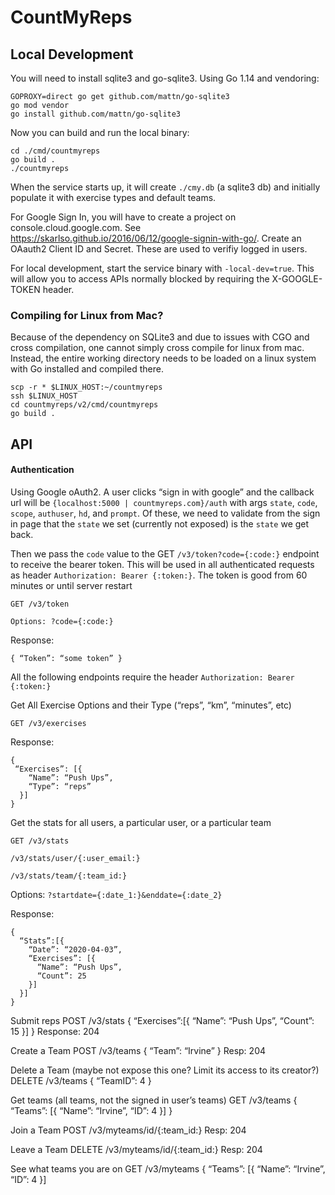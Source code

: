 # CountMyReps

## Local Development

You will need to install sqlite3 and go-sqlite3. Using Go 1.14 and vendoring:
```
GOPROXY=direct go get github.com/mattn/go-sqlite3
go mod vendor
go install github.com/mattn/go-sqlite3
```

Now you can build and run the local binary:
```
cd ./cmd/countmyreps
go build .
./countmyreps
```

When the service starts up, it will create `./cmy.db` (a sqlite3 db) and initially populate it with exercise types and default teams.


For Google Sign In, you will have to create a project on console.cloud.google.com. See https://skarlso.github.io/2016/06/12/google-signin-with-go/.
Create an OAauth2 Client ID and Secret. These are used to verifiy logged in users.

For local development, start the service binary with `-local-dev=true`. This will allow you to access APIs normally blocked by requiring the X-GOOGLE-TOKEN header. 

### Compiling for Linux from Mac?

Because of the dependency on SQLite3 and due to issues with CGO and cross compilation, one cannot simply cross compile for linux from mac. Instead, the entire working directory needs to be loaded on a linux system with Go installed and compiled there.

```
scp -r * $LINUX_HOST:~/countmyreps
ssh $LINUX_HOST
cd countmyreps/v2/cmd/countmyreps
go build .
```

## API

#### Authentication
Using Google oAuth2. A user clicks “sign in with google” and the callback url will be `{localhost:5000 | countmyreps.com}/auth` with args `state`, `code`, `scope`, `authuser`, `hd`, and `prompt`. Of these, we need to validate from the sign in page that the `state` we set (currently not exposed) is the `state` we get back. 

Then we pass the `code` value to the GET `/v3/token?code={:code:}` endpoint to receive the bearer token. This will be used in all authenticated requests as header `Authorization: Bearer {:token:}`. The token is good from 60 minutes or until server restart

`GET /v3/token`

`Options: ?code={:code:}`

Response:

```
{ “Token”: “some token” }
```

All the following endpoints require the header `Authorization: Bearer {:token:}`


Get All Exercise Options and their Type (“reps”, “km”, “minutes”, etc)

`GET /v3/exercises`

Response:
```
{
 “Exercises”: [{
    “Name”: “Push Ups”,
    “Type”: “reps”
  }]
}
```

Get the stats for all users, a particular user, or a particular team

`GET /v3/stats`

`/v3/stats/user/{:user_email:}`

`/v3/stats/team/{:team_id:}`

Options: `?startdate={:date_1:}&enddate={:date_2}`

Response:
```
{
  “Stats”:[{
    “Date”: “2020-04-03”,
    “Exercises”: [{
      “Name”: “Push Ups”,
      “Count”: 25
    }]
  }]
}
```

Submit reps
POST /v3/stats
{
  “Exercises”:[{
    “Name”: “Push Ups”,
    “Count”: 15
  }]
}
Response:
204

Create a Team
POST /v3/teams
{
  “Team”: “Irvine”
}
Resp:
204

Delete a Team (maybe not expose this one? Limit its access to its creator?)
DELETE /v3/teams
{
  “TeamID”: 4
}

Get teams (all teams, not the signed in user’s teams)
GET /v3/teams
{
  “Teams”: [{
    “Name”: “Irvine”,
    “ID”: 4
  }]
}

Join a Team
POST /v3/myteams/id/{:team_id:}
Resp: 204

Leave a Team
DELETE /v3/myteams/id/{:team_id:}
Resp: 204

See what teams you are on
GET /v3/myteams
{
  “Teams”: [{
    “Name”: “Irvine”,
    “ID”: 4
  }]

